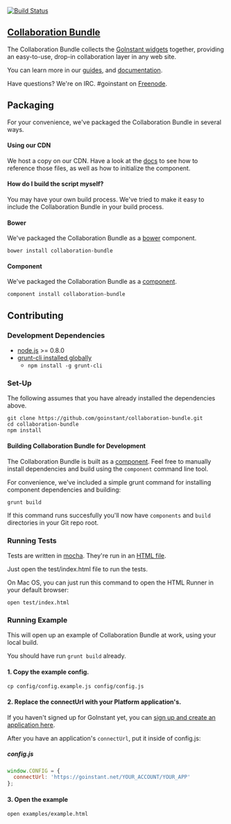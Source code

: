 [![Build Status](https://travis-ci.org/goinstant/collaboration-bundle.png?branch=master)](https://travis-ci.org/goinstant/collaboration-bundle)

## [Collaboration Bundle](https://developers.goinstant.com/v1/widgets/collaboration_bundle.html)

The Collaboration Bundle collects the [GoInstant widgets](https://developers.goinstant.com/v1/widgets/index.html) together,
providing an easy-to-use, drop-in collaboration layer in any web site.

You can learn more in our
[guides](https://developers.goinstant.com/v1/widgets/guides/index.html),
and
[documentation](https://developers.goinstant.com/v1/widgets/collaboration_bundle.html).

Have questions? We're on IRC. #goinstant on [Freenode](http://freenode.net/).

## Packaging
For your convenience, we've packaged the Collaboration Bundle in several
ways.

#### Using our CDN

We host a copy on our CDN. Have a look at the [docs](https://developers.goinstant.com/v1/widgets/collaboration_bundle.html)
to see how to reference those files, as well as how to initialize the component.

#### How do I build the script myself?

You may have your own build process. We've tried to make it easy to include
the Collaboration Bundle in your build process.

#### Bower

We've packaged the Collaboration Bundle as a [bower](http://bower.io/)
component.

```
bower install collaboration-bundle
```

#### Component

We've packaged the Collaboration Bundle as a [component](http://component.io/).

```
component install collaboration-bundle
```

## Contributing

### Development Dependencies

- [node.js](http://nodejs.org/) >= 0.8.0
- [grunt-cli installed globally](http://gruntjs.com/getting-started)
  - `npm install -g grunt-cli`

### Set-Up

The following assumes that you have already installed the dependencies above.

```
git clone https://github.com/goinstant/collaboration-bundle.git
cd collaboration-bundle
npm install
```

#### Building Collaboration Bundle for Development

The Collaboration Bundle is built as a [component](https://github.com/component/component).
Feel free to manually install dependencies and build using the `component`
command line tool.

For convenience, we've included a simple grunt command for installing
component dependencies and building:

```
grunt build
```

If this command runs succesfully you'll now have `components` and `build`
directories in your Git repo root.

### Running Tests

Tests are written in [mocha](http://mochajs.org/). They're run
in an [HTML file](http://mochajs.org/#html).

Just open the test/index.html file to run the tests.

On Mac OS, you can just run this command to open the HTML Runner in your
default browser:

```
open test/index.html
```

### Running Example

This will open up an example of Collaboration Bundle at work, using your local
build.

You should have run `grunt build` already.

#### 1. Copy the example config.

```
cp config/config.example.js config/config.js
```

#### 2. Replace the connectUrl with your Platform application's.

If you haven't signed up for GoInstant yet, you can [sign up and create an
application here](https://goinstant.com/signup).

After you have an application's `connectUrl`, put it inside of config.js:

##### config.js

```js
window.CONFIG = {
  connectUrl: 'https://goinstant.net/YOUR_ACCOUNT/YOUR_APP'
};
```

#### 3. Open the example

```
open examples/example.html
```
